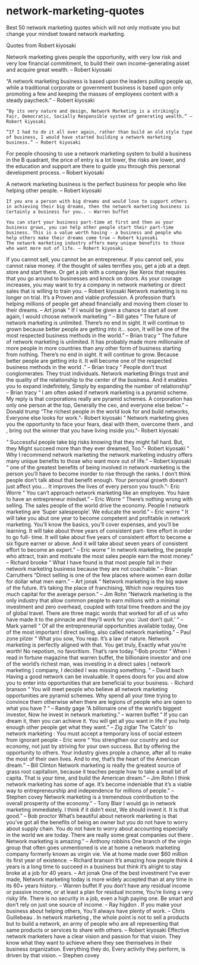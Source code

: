 # network-marketing-quotes
Best 50 network marketing quotes which will not only motivate you but change your mindset toward network marketing.


Quotes from Robert kiyosaki

Network marketing gives people the opportunity, with very low risk and very low financial commitment, to build their own income-generating asset and acquire great wealth. –  Robert kiyosaki

“A network marketing business is based upon the leaders pulling people up, while a traditional corporate or government business is based upon only promoting a few and keeping the masses of employees content with a steady paycheck.”  - Robert kiyosaki

	“By its very nature and design, Network Marketing is a strikingly Fair, Democratic, Socially Responsible system of generating wealth.” – Robert kiyosaki

	“If I had to do it all over again, rather than build an old style type of business, I would have started building a network marketing business.” – Robert kiyosaki

For people choosing to use a network marketing system to build a business in the B quadrant, the price of entry is a lot lower, the risks are lower, and the education and support are there to guide you through this personal development process. – Robert kiyosaki

A network marketing business is the perfect business for people who like helping other people. – Robert kiyosaki

	If you are a person with big dreams and would love to support others in achieving their big dreams, then the network marketing business is Certainly a business for you.. – Warren buffet

	You can start your business part-time at first and then as your business grows, you can help other people start their part-time business. This is a value worth having - a business and people who help others make their dreams come true – Robert kiyosaki
	The network marketing industry offers many unique benefits to those who want more out of life. – Robert kiyosaki
If you cannot sell, you cannot be an entrepreneur. If you cannot sell, you cannot raise money. if the thought of sales terrifies you, get a job at a dept. store and start there. Or get a job with a company like Xerox that requires that you go around to businesses and knock on doors. As your courage increases, you may want to try a company in network marketing or direct sales that is willing to train you. – Robert kiyosaki
Network marketing is no longer on trial. It’s a Proven and viable profession. A profession that’s helping millions of people get ahead financially and moving them closer to their dreams. – Art jonak
" If I would be given a chance to start all over again, I would choose network marketing “ – Bill gates
“ The future of network marketing is unlimited. There’s no end in sight. It will continue to grown because better people are getting into it… soon, It will be one of the most respected business methods in the world.” – Brian tracy
“ The future of network marketing is unlimited. It has probably made more millionaire of more people in more countries than any other form of business starting from nothing. There’s no end in sight. It will continue to grow. Because better people are getting into it. It will become one of the respected business methods in the world .” –  Brian tracy
“ People don’t trust conglomerates: They trust individuals. Network marketing Brings trust and the quality of the relationship to the center of the business. And it enables you to expand indefinitely, Simply by expanding the number of relationship” – Brian tracy
“ I am often asked if network marketing is a pyramid scheme. My reply is that corporations really are pyramid schemes. A corporation has only one person at the top, Generally the ceo, and everyone else below.” – Donald trump
“The richest people in the world look for and build networks, Everyone else looks for work.”- Robert kiyosaki 
“ Network marketing gives you the opportunity to face your fears, deal with them, overcome them , and , bring out the winner that you have living inside you.”- Robert kiyosaki

“ Successful people take big risks knowing that they might fall hard. But, they Might succeed more than they ever dreamed, Too.”- Robert kiyosaki
“ Why I recommend network marketing the network marketing industry offers many unique benefits to those who want more out of life.” – Robert kiyosaki
	“ one of the greatest benefits of being involved in network marketing is the person you’ll have to become inorder to rise through the ranks. I don’t think people don’t talk about that benefit enough. Your personal growth doesn’t just affect you…. It improves the lives of every person you touch.”- Eric Worre 
“ You can’t approach network marketing like an employee. You have to have an entrepreneur mindset.” – Eric Worre
“ There’s nothing wrong with selling. The sales people of the world drive the economy. People I network marketing are ‘Super salespeople’. We educate the world.” – Eric worre 
“ It will take you abut one year to become competent and profitable in network marketing. You’ll know the basics, you’ll cover expenses, and you’ll be learning. It will take about three years of consistent part- time effort in order to go full- time. It will take about five years of consistent effort to become a six figure earner or above. And it will take about seven years of consistent effort to become an expert.” – Eric worre
“ In network marketing, the people who attract, train and motivate the most sales people earn the most money.” – Richard brooke
“ What I have found is that most people fall in their network marketing business because they are not coachable.” – Brian Carruthers
“Direct selling is one of the few places where women earn dollar for dollar what men earn.” – Art jonak
“ Network marketing is the big wave of the future. It’s taking the place of franchising, Which now requires too much capital for the average person.” – Jim Rohn
	“Network marketing is the only industry that allow common people to earn millions with a minimal investment and zero overhead, coupled with total time freedom and the joy of global travel. There are three magic words that worked for all of us who have made it to the pinnacle and they’ll work for you: ‘Just don’t quit.’ “ – Mark yarnell
	“ Of all the entrepreneurial opportunities available today, One of the most important I direct selling, also called network marketing.” – Paul zone pilzer
“ What you sow, You reap. It’s a law of nature. Network marketing is perfectly aligned with that. You get truly, Exactly what you’re worth! No nepotism, no favoritism. That’s rare today.”-Bob proctor
	“ When I read in fortune magazine that warren buffet, the billionaire investor and one of the world’s richest man, was investing in a direct sales ( network marketing ) company, I decided I was missing something. “ – David bach
	Having a good network can be invaluable. It opens doors for you and alow you to enter into opportunities that are beneficial to your business.  -  Richard branson
“ You will meet people who believe all network marketing opportunities are pyramid schemes. Why spend all your time trying to convince them otherwise when there are legions of people who are open to what you have ? “ – Randy gage
“A billionaire one of the world’s biggest investor, Now he invest in network marketing.” – warren buffet
“ If you can dream it, then you can achieve it. You will get all you want in life if you help enough other people get what they want.” – Zig ziglar
	The ‘Catch’  to network marketing : You must accept a temporary loss of social esteem from ignorant people  - Eric wore
“ You strengthen our country and our economy, not just by striving for your own success. But by offering the opportunity to others. Your industry gives prople a chance, after all to make the most of their own lives. And to me, that’s the heart of the American dream.” – Bill Clinton
Network marketing is really the greatest source of grass root capitalism, because it teaches people how to take a small bit of capita. That is your time, and build the American dream.” – Jim Rohn
I think network marketing has some of age. It’s become indeniable that it’s a viable way to entrepreneurship and independence for millions of people.” – Stephen covey
Network marketing is a tremendous contribution to the overall prosperity of the economy.” -  Tony Blair
I would go in network marketing immediately. I think if it didn’t exist, We should invent it. It is that good.” – Bob proctor
What’s beautiful about network marketing is that you’ve got all the benefits of being an owner but you do not have to worry about supply chain. You do not have to worry about accounting especially in the world we are today. There are really some great companies out there . Network marketing is amazing.” – Anthony robbins
One branch of the virgin group that often goes unmentioned is vie at home a network marketing company formerly known as virgin vie. Vie at home made over $60 million its first year of existence. – Richard branson
It’s amazing how people think 4 years is a long time to succeed in a business but think it’s alright to stay broke at a job for 40 years. – Art jonak
	One of the best investment I’ve ever made, Network marketing today is more widely accepted than at any time in its 60+ years history. – Warren buffet
If you don’t have any residual income or passive income, or at least a plan for residual income, You’re living a very risky life. There is no security in a job, even a high paying one. Be smart and don’t rely on just one source of income. – Ray higdon
.	If you make your business about helping others, You’ll always have plenty of work. – Chris Guillebeau
.	In network marketing , the whole point is not to sell a products but to build a network, an army of people who are all representing that same products or services to share with others. – Robert kiyosaki
	Effective network marketers have a clear vision and passion for that vision. They know what they want to achieve where they see themselves  in their business organization. Everything they do, Every activity they perform, is driven by that vision. – Stephen covey





